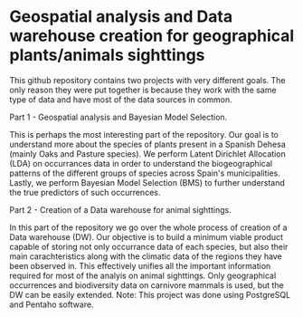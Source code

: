 # Geospatial analysis and Data warehouse creation for geographical plants/animals sighttings

This github repository contains two projects with very different goals. The only reason they were put together is because they work with the same type of data and have most of the data sources in common.

Part 1 - Geospatial analysis and Bayesian Model Selection.

This is perhaps the most interesting part of the repository. Our goal is to understand more about the species of plants present in a Spanish Dehesa (mainly Oaks and Pasture species). We perform Latent Dirichlet Allocation (LDA) on occurrances data in order to understand the biogeographical patterns of the different groups of species across Spain's municipalities. Lastly, we perform Bayesian Model Selection (BMS) to further understand the true predictors of such occurrences.

Part 2 - Creation of a Data warehouse for animal sighttings.

In this part of the repository we go over the whole process of creation of a Data warehouse (DW). Our objective is to build a minimum viable product capable of storing not only occurrance data of each species, but also their main carachteristics along with the climatic data of the regions they have been observed in. This effectively unifies all the important information required for most of the analyis on animal sighttings. Only geographical occurrences and biodiversity data on carnivore mammals is used, but the DW can be easily extended. 
Note: This project was done using PostgreSQL and Pentaho software.
